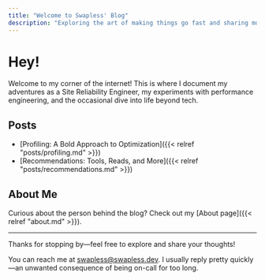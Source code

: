 ```yaml
---
title: "Welcome to Swapless' Blog"
description: "Exploring the art of making things go fast and sharing musings on tech, performance, and life."
---
```


# Hey!

Welcome to my corner of the internet! This is where I document my adventures as a Site Reliability Engineer, my experiments with performance engineering, and the occasional dive into life beyond tech. 

## Posts

- [Profiling: A Bold Approach to Optimization]({{< relref "posts/profiling.md" >}})
- [Recommendations: Tools, Reads, and More]({{< relref "posts/recommendations.md" >}})

## About Me

Curious about the person behind the blog? Check out my [About page]({{< relref "about.md" >}}).

---

Thanks for stopping by—feel free to explore and share your thoughts!

You can reach me at [swapless@swapless.dev](mailto:swapless@swapless.dev). I usually reply pretty quickly—an unwanted consequence of being on-call for too long.
